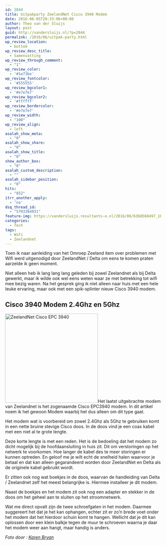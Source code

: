 ```yaml
---
id: 2844
title: Uitpakparty ZeelandNet Cisco 3940 Modem
date: 2016-06-05T20:33:06+00:00
author: Theo van der Sluijs
layout: post
guid: http://vandersluijs.nl/?p=2844
permalink: /2016/06/uitpak-party.html
wp_review_location:
  - bottom
wp_review_desc_title:
  - Samenvatting
wp_review_through_comment:
  - "1"
wp_review_color:
  - '#1e73be'
wp_review_fontcolor:
  - '#555555'
wp_review_bgcolor1:
  - '#e7e7e7'
wp_review_bgcolor2:
  - '#ffffff'
wp_review_bordercolor:
  - '#e7e7e7'
wp_review_width:
  - "100"
wp_review_align:
  - left
asalah_show_meta:
  - "0"
asalah_show_share:
  - "0"
asalah_show_title:
  - "0"
show_author_box:
  - "0"
asalah_custom_description:
  - ""
asalah_sidebar_position:
  - "0"
hits:
  - "852"
itrr_another_apply:
  - 'no'
dsq_thread_id:
  - "5703384931"
feature-img: https://vandersluijs.resultants-e.nl/2016/06/6368568497_1bfbf89061_o-e1465334111675-825x510.jpg
categories:
  - Tech
tags:
  - WiFi
  - Zeelandnet
---
```

Toen ik naar aanleiding van het Omroep Zeeland item over problemen met Wifi werd uitgenodigd door ZeelandNet / Delta om eens te komen praten aarzelde ik geen moment.

Niet alleen heb ik lang lang lang geleden bij zowel Zeelandnet als bij Delta gewerkt, maar ik wilde ook wel eens weten waar ze met betrekking tot wifi mee bezig waren. Na het gesprek ging ik niet alleen naar huis met een hele leuke ervaring, maar ook met een spik-splinter nieuw Cisco 3940 modem.<!--more-->

## Cisco 3940 Modem 2.4Ghz en 5Ghz

<img class="size-medium wp-image-2859 alignleft" src="https://vandersluijs.resultants-e.nl/2016/06/Zeelandnet_Cisco_EPC3940-300x289.jpg" alt="ZeelandNet Cisco EPC 3940" width="300" height="289" srcset="https://vandersluijs.resultants-e.nl/2016/06/Zeelandnet_Cisco_EPC3940-300x289.jpg 300w, https://vandersluijs.resultants-e.nl/2016/06/Zeelandnet_Cisco_EPC3940-416x400.jpg 416w, https://vandersluijs.resultants-e.nl/2016/06/Zeelandnet_Cisco_EPC3940.jpg 550w" sizes="(max-width: 300px) 100vw, 300px" />Het laatst uitgebrachte modem van Zeelandnet is het zogenaamde Cisco EPC3940 modem. In dit artikel noem ik het gewoon Modem waarbij het dus alleen om dit type gaat.

Het modem wat is voorbereid om zowel 2.4Ghz als 5Ghz te gebruiken komt in een nette bruine stevige Cisco doos. In de doos vind je een coax kabel met een niet al te grote lengte.

Deze korte lengte is met een reden. Het is de bedoeling dat het modem zo dicht mogelijk bij de hoofdaansluiting in huis zit. Dit om verstoringen op het netwerk te voorkomen. Hoe langer de kabel des te meer storingen er kunnen optreden. En geloof me je wilt echt de snelheid halen waarvoor je betaal en dat kan alleen gegarandeerd worden door ZeelandNet en Delta als de originele kabel gebruikt wordt.

Er zitten ook nog wat boekjes in de doos, waarvan de handleiding van Delta / Zeelandnet zelf het meest belangrijke is. Hiermee installeer je dit modem.

Naast de boekjes en het modem zit ook nog een adapter en stekker in de doos om het geheel aan te sluiten op het stroomnetwerk.

Wat me direct opvalt zijn de twee schroefgaten in het modem. Daarmee suggereert het dat je het kan ophangen, echter zit er zo&#8217;n brede voet onder het modem dat het hierdoor schuin komt te hangen. Wellicht dat je dit kan oplossen door een klein balkje tegen de muur te schroeven waarna je daar het modem weer aan hangt, maar handig is anders.


_Foto door : <a class="owner-name truncate" title="Go to Karen Bryan's photostream" href="https://www.flickr.com/photos/europealacarte/" data-track="attributionNameClick" data-rapid_p="48">Karen Bryan_